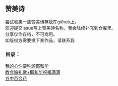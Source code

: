 ## 赞美诗
尝试收集一些赞美诗存放在github上，<br>
欢迎提交issue写上赞美诗名称，我会陆续补充到仓库里。 <br>
分享仅作存档，不可商用。<br>
如版权方需要撤下某作品，请联系我


### 目录：  

[我的心你要称颂耶和华](https://github.com/Till2ThatDay/zanmeishi/blob/main/%E4%B8%AD%E6%96%87%E8%B5%9E%E7%BE%8E%E8%AF%97/%E6%88%91%E7%9A%84%E5%BF%83%E4%BD%A0%E8%A6%81%E7%A7%B0%E9%A2%82%E8%80%B6%E5%92%8C%E5%8D%8E.mp3)  <br>
[教会婚礼歌+耶和华祝福满满](https://github.com/Till2ThatDay/zanmeishi/blob/main/%E4%B8%AD%E6%96%87%E8%B5%9E%E7%BE%8E%E8%AF%97/%E6%95%99%E4%BC%9A%E5%A9%9A%E7%A4%BC%E6%AD%8C%2B%E8%80%B6%E5%92%8C%E5%8D%8E%E7%A5%9D%E7%A6%8F%E6%BB%A1%E6%BB%A1.mp3) <br>
[谷中百合花]()


